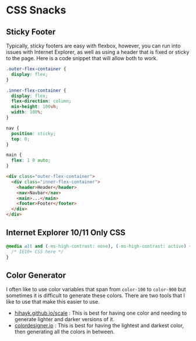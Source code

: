 # CSS Snacks

## Sticky Footer

Typically, sticky footers are easy with flexbox, however, you can run into issues with Internet Explorer, as well as using a header that is fixed or sticky to the page. Here is a code snippet that will allow both to work.

``` css
.outer-flex-container {
  display: flex;
}

.inner-flex-container {
  display: flex;
  flex-direction: column;
  min-height: 100vh;
  width: 100%;
}

nav {
  position: sticky;
  top: 0;
}

main {
  flex: 1 0 auto;
}
```
``` html
<div class="outer-flex-container">
  <div class="inner-flex-container">
    <header>Header</header>
    <nav>Navbar</nav>
    <main>...</main>
    <footer>Footer</footer>
  </div>
</div>
```

## Internet Explorer 10/11 Only CSS

``` css
@media all and (-ms-high-contrast: none), (-ms-high-contrast: active) {
  /* IE10+ CSS here */
}
```

## Color Generator

I often like to use color variables that span from `color-100` to `color-900` but sometimes it is difficult to generate these colors. There are two tools that I like to use that make this easier to use.

- [hihayk.github.io/scale](https://hihayk.github.io/scale/#4/4/75/75/0/0/0/0/C62617/204/38/23/white) : This is best for having one color and needing to generate lighter and darker versions of it.
- [colordesigner.io](https://colordesigner.io/gradient-generator/?mode=lch#FBE6E6-27070D) : This is best for having the lightest and darkest color, then generating all the colors in between.
